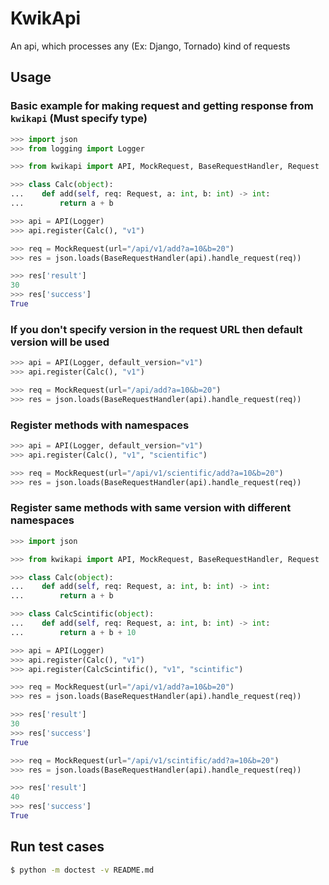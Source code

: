 # KwikApi

An api, which processes any (Ex: Django, Tornado) kind of requests

## Usage

### Basic example for making request and getting response from `kwikapi` (Must specify type)
```python
>>> import json
>>> from logging import Logger

>>> from kwikapi import API, MockRequest, BaseRequestHandler, Request

>>> class Calc(object):
...    def add(self, req: Request, a: int, b: int) -> int:
...        return a + b

>>> api = API(Logger)
>>> api.register(Calc(), "v1")

>>> req = MockRequest(url="/api/v1/add?a=10&b=20")
>>> res = json.loads(BaseRequestHandler(api).handle_request(req))

>>> res['result']
30
>>> res['success']
True

```
### If you don't specify version in the request URL then default version will be used
```python
>>> api = API(Logger, default_version="v1")
>>> api.register(Calc(), "v1")

>>> req = MockRequest(url="/api/add?a=10&b=20")
>>> res = json.loads(BaseRequestHandler(api).handle_request(req))

```
### Register methods with namespaces
```python
>>> api = API(Logger, default_version="v1")
>>> api.register(Calc(), "v1", "scientific")

>>> req = MockRequest(url="/api/v1/scientific/add?a=10&b=20")
>>> res = json.loads(BaseRequestHandler(api).handle_request(req))

```
### Register same methods with same version with different namespaces
```python
>>> import json

>>> from kwikapi import API, MockRequest, BaseRequestHandler, Request

>>> class Calc(object):
...    def add(self, req: Request, a: int, b: int) -> int:
...        return a + b

>>> class CalcScintific(object):
...    def add(self, req: Request, a: int, b: int) -> int:
...        return a + b + 10

>>> api = API(Logger)
>>> api.register(Calc(), "v1")
>>> api.register(CalcScintific(), "v1", "scintific")

>>> req = MockRequest(url="/api/v1/add?a=10&b=20")
>>> res = json.loads(BaseRequestHandler(api).handle_request(req))

>>> res['result']
30
>>> res['success']
True

>>> req = MockRequest(url="/api/v1/scintific/add?a=10&b=20")
>>> res = json.loads(BaseRequestHandler(api).handle_request(req))

>>> res['result']
40
>>> res['success']
True

```

## Run test cases
```bash
$ python -m doctest -v README.md
```
